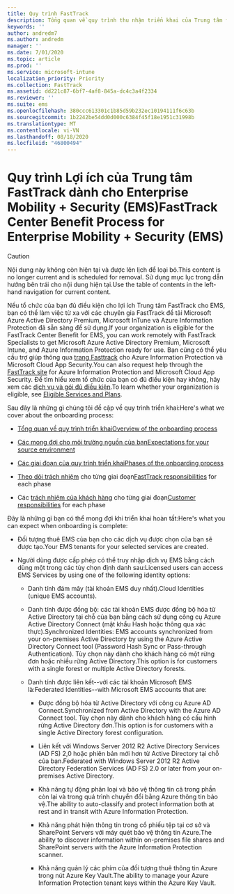 ```yaml
---
title: Quy trình FastTrack
description: Tổng quan về quy trình thu nhận triển khai của Trung tâm fasttrack
keywords: ''
author: andredm7
ms.author: andredm
manager: ''
ms.date: 7/01/2020
ms.topic: article
ms.prod: ''
ms.service: microsoft-intune
localization_priority: Priority
ms.collection: FastTrack
ms.assetid: dd221c87-6bf7-4af8-845a-dc4c3a4f2334
ms.reviewer: ''
ms.suite: ems
ms.openlocfilehash: 380ccc613301c1b85d59b232ec10194111f6c63b
ms.sourcegitcommit: 1b2242be54dd0d000c6384f45f18e1951c31998b
ms.translationtype: MT
ms.contentlocale: vi-VN
ms.lasthandoff: 08/18/2020
ms.locfileid: "46800494"
---
```

# <a name="fasttrack-center-benefit-process-for-enterprise-mobility--security-ems"></a><span data-ttu-id="6ceb4-103">Quy trình Lợi ích của Trung tâm FastTrack dành cho Enterprise Mobility + Security (EMS)</span><span class="sxs-lookup"><span data-stu-id="6ceb4-103">FastTrack Center Benefit Process for Enterprise Mobility + Security (EMS)</span></span>

> [!CAUTION]
> <span data-ttu-id="6ceb4-104">Nội dung này không còn hiện tại và được lên lịch để loại bỏ.</span><span class="sxs-lookup"><span data-stu-id="6ceb4-104">This content is no longer current and is scheduled for removal.</span></span> <span data-ttu-id="6ceb4-105">Sử dụng mục lục trong dẫn hướng bên trái cho nội dung hiện tại.</span><span class="sxs-lookup"><span data-stu-id="6ceb4-105">Use the table of contents in the left-hand navigation for current content.</span></span>

<span data-ttu-id="6ceb4-106">Nếu tổ chức của bạn đủ điều kiện cho lợi ích Trung tâm FastTrack cho EMS, bạn có thể làm việc từ xa với các chuyên gia FastTrack để tải Microsoft Azure Active Directory Premium, Microsoft InTune và Azure Information Protection đã sẵn sàng để sử dụng.</span><span class="sxs-lookup"><span data-stu-id="6ceb4-106">If your organization is eligible for the FastTrack Center Benefit for EMS, you can work remotely with FastTrack Specialists to get Microsoft Azure Active Directory Premium, Microsoft Intune, and Azure Information Protection ready for use.</span></span> <span data-ttu-id="6ceb4-107">Bạn cũng có thể yêu cầu trợ giúp thông qua [trang Fasttrack](https://www.microsoft.com/fasttrack/microsoft-365/ems) cho Azure Information Protection và Microsoft Cloud App Security.</span><span class="sxs-lookup"><span data-stu-id="6ceb4-107">You can also request help through the [FastTrack site](https://www.microsoft.com/fasttrack/microsoft-365/ems) for Azure Information Protection and Microsoft Cloud App Security.</span></span> <span data-ttu-id="6ceb4-108">Để tìm hiểu xem tổ chức của bạn có đủ điều kiện hay không, hãy xem các [dịch vụ và gói đủ điều kiện](M365-eligible-services-and-plans.md).</span><span class="sxs-lookup"><span data-stu-id="6ceb4-108">To learn whether your organization is eligible, see [Eligible Services and Plans](M365-eligible-services-and-plans.md).</span></span>


<span data-ttu-id="6ceb4-109">Sau đây là những gì chúng tôi đề cập về quy trình triển khai:</span><span class="sxs-lookup"><span data-stu-id="6ceb4-109">Here's what we cover about the onboarding process:</span></span>

-   [<span data-ttu-id="6ceb4-110">Tổng quan về quy trình triển khai</span><span class="sxs-lookup"><span data-stu-id="6ceb4-110">Overview of the onboarding process</span></span>](EMS-fasttrack-benefit-overview.md)

-   [<span data-ttu-id="6ceb4-111">Các mong đợi cho môi trường nguồn của bạn</span><span class="sxs-lookup"><span data-stu-id="6ceb4-111">Expectations for your source environment</span></span>](EMS-source-environment-expectations.md)

-   [<span data-ttu-id="6ceb4-112">Các giai đoạn của quy trình triển khai</span><span class="sxs-lookup"><span data-stu-id="6ceb4-112">Phases of the onboarding process</span></span>](EMS-onboarding-phases.md)

-   <span data-ttu-id="6ceb4-113">[Theo dõi trách nhiệm](EMS-fasttrack-responsibilities.md) cho từng giai đoạn</span><span class="sxs-lookup"><span data-stu-id="6ceb4-113">[FastTrack responsibilities](EMS-fasttrack-responsibilities.md) for each phase</span></span>

-   <span data-ttu-id="6ceb4-114">Các [trách nhiệm của khách hàng](EMS-your-responsibilities.md) cho từng giai đoạn</span><span class="sxs-lookup"><span data-stu-id="6ceb4-114">[Customer responsibilities](EMS-your-responsibilities.md) for each phase</span></span>

<span data-ttu-id="6ceb4-115">Đây là những gì bạn có thể mong đợi khi triển khai hoàn tất:</span><span class="sxs-lookup"><span data-stu-id="6ceb4-115">Here's what you can expect when onboarding is complete:</span></span>

-   <span data-ttu-id="6ceb4-116">Đối tượng thuê EMS của bạn cho các dịch vụ được chọn của bạn sẽ được tạo.</span><span class="sxs-lookup"><span data-stu-id="6ceb4-116">Your EMS tenants for your selected services are created.</span></span>

-   <span data-ttu-id="6ceb4-117">Người dùng được cấp phép có thể truy nhập dịch vụ EMS bằng cách dùng một trong các tùy chọn định danh sau:</span><span class="sxs-lookup"><span data-stu-id="6ceb4-117">Licensed users can access EMS Services by using one of the following identity options:</span></span>

    -   <span data-ttu-id="6ceb4-118">Danh tính đám mây (tài khoản EMS duy nhất).</span><span class="sxs-lookup"><span data-stu-id="6ceb4-118">Cloud Identities (unique EMS accounts).</span></span>

    -   <span data-ttu-id="6ceb4-119">Danh tính được đồng bộ: các tài khoản EMS được đồng bộ hóa từ Active Directory tại chỗ của bạn bằng cách sử dụng công cụ Azure Active Directory Connect (mật khẩu Hash hoặc thông qua xác thực).</span><span class="sxs-lookup"><span data-stu-id="6ceb4-119">Synchronized Identities: EMS accounts synchronized from your on-premises Active Directory by using the Azure Active Directory Connect tool (Password Hash Sync or Pass-through Authentication).</span></span> <span data-ttu-id="6ceb4-120">Tùy chọn này dành cho khách hàng có một rừng đơn hoặc nhiều rừng Active Directory.</span><span class="sxs-lookup"><span data-stu-id="6ceb4-120">This option is for customers with a single forest or multiple Active Directory forests.</span></span>

    -   <span data-ttu-id="6ceb4-121">Danh tính được liên kết--với các tài khoản Microsoft EMS là:</span><span class="sxs-lookup"><span data-stu-id="6ceb4-121">Federated Identities--with Microsoft EMS accounts that are:</span></span>

        -   <span data-ttu-id="6ceb4-122">Được đồng bộ hóa từ Active Directory với công cụ Azure AD Connect.</span><span class="sxs-lookup"><span data-stu-id="6ceb4-122">Synchronized from Active Directory with the Azure AD Connect tool.</span></span> <span data-ttu-id="6ceb4-123">Tùy chọn này dành cho khách hàng có cấu hình rừng Active Directory đơn.</span><span class="sxs-lookup"><span data-stu-id="6ceb4-123">This option is for customers with a single Active Directory forest configuration.</span></span>

        -   <span data-ttu-id="6ceb4-124">Liên kết với Windows Server 2012 R2 Active Directory Services (AD FS) 2,0 hoặc phiên bản mới hơn từ Active Directory tại chỗ của bạn.</span><span class="sxs-lookup"><span data-stu-id="6ceb4-124">Federated with Windows Server 2012 R2 Active Directory Federation Services (AD FS) 2.0 or later from your on-premises Active Directory.</span></span>

        -   <span data-ttu-id="6ceb4-125">Khả năng tự động phân loại và bảo vệ thông tin cả trong phần còn lại và trong quá trình chuyển đổi bằng Azure thông tin bảo vệ.</span><span class="sxs-lookup"><span data-stu-id="6ceb4-125">The ability to auto-classify and protect information both at rest and in transit with Azure Information Protection.</span></span> 

        -   <span data-ttu-id="6ceb4-126">Khả năng phát hiện thông tin trong cổ phiếu tệp tại cơ sở và SharePoint Servers với máy quét bảo vệ thông tin Azure.</span><span class="sxs-lookup"><span data-stu-id="6ceb4-126">The ability to discover information within on-premises file shares and SharePoint servers with the Azure Information Protection scanner.</span></span> 

        -   <span data-ttu-id="6ceb4-127">Khả năng quản lý các phím của đối tượng thuê thông tin Azure trong nút Azure Key Vault.</span><span class="sxs-lookup"><span data-stu-id="6ceb4-127">The ability to manage your Azure Information Protection tenant keys within the Azure Key Vault.</span></span> 

